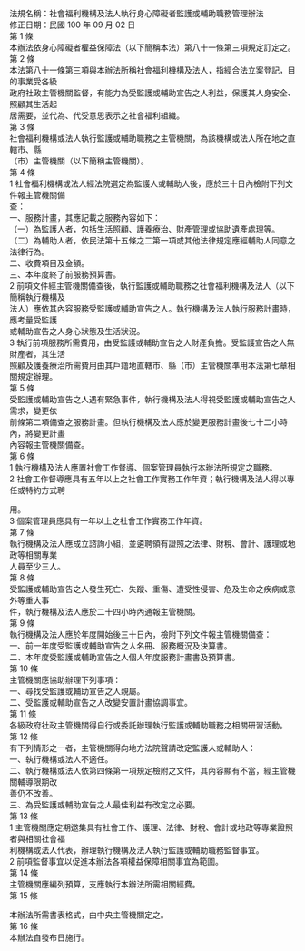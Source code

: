 法規名稱：社會福利機構及法人執行身心障礙者監護或輔助職務管理辦法  
修正日期：民國 100 年 09 月 02 日  
第 1 條  
本辦法依身心障礙者權益保障法（以下簡稱本法）第八十一條第三項規定訂定之。  
第 2 條  
本法第八十一條第三項與本辦法所稱社會福利機構及法人，指經合法立案登記，目的事業受各級  
政府社政主管機關監督，有能力為受監護或輔助宣告之人利益，保護其人身安全、照顧其生活起  
居需要，並代為、代受意思表示之社會福利組織。  
第 3 條  
社會福利機構或法人執行監護或輔助職務之主管機關，為該機構或法人所在地之直轄市、縣  
（市）主管機關（以下簡稱主管機關）。  
第 4 條  
1 社會福利機構或法人經法院選定為監護人或輔助人後，應於三十日內檢附下列文件報主管機關備  
查：  
一、服務計畫，其應記載之服務內容如下：  
（一）為監護人者，包括生活照顧、護養療治、財產管理或協助遺產處理等。  
（二）為輔助人者，依民法第十五條之二第一項或其他法律規定應經輔助人同意之法律行為。  
二、收費項目及金額。  
三、本年度終了前服務預算書。  
2 前項文件經主管機關備查後，執行監護或輔助職務之社會福利機構及法人（以下簡稱執行機構及  
法人）應依其內容服務受監護或輔助宣告之人。執行機構及法人執行服務計畫時，應考量受監護  
或輔助宣告之人身心狀態及生活狀況。  
3 執行前項服務所需費用，由受監護或輔助宣告之人財產負擔。受監護宣告之人無財產者，其生活  
照顧及護養療治所需費用由其戶籍地直轄市、縣（市）主管機關準用本法第七章相關規定辦理。  
第 5 條  
受監護或輔助宣告之人遇有緊急事件，執行機構及法人得視受監護或輔助宣告之人需求，變更依  
前條第二項備查之服務計畫。但執行機構及法人應於變更服務計畫後七十二小時內，將變更計畫  
內容報主管機關備查。  
第 6 條  
1 執行機構及法人應置社會工作督導、個案管理員執行本辦法所規定之職務。  
2 社會工作督導應具有五年以上之社會工作實務工作年資；執行機構及法人得以專任或特約方式聘  


用。  
3 個案管理員應具有一年以上之社會工作實務工作年資。  
第 7 條  
執行機構及法人應成立諮詢小組，並遴聘領有證照之法律、財稅、會計、護理或地政等相關專業  
人員至少三人。  
第 8 條  
受監護或輔助宣告之人發生死亡、失蹤、重傷、遭受性侵害、危及生命之疾病或意外等重大事  
件，執行機構及法人應於二十四小時內通報主管機關。  
第 9 條  
執行機構及法人應於年度開始後三十日內，檢附下列文件報主管機關備查：  
一、前一年度受監護或輔助宣告之人名冊、服務概況及決算書。  
二、本年度受監護或輔助宣告之人個人年度服務計畫書及預算書。  
第 10 條  
主管機關應協助辦理下列事項：  
一、尋找受監護或輔助宣告之人親屬。  
二、受監護或輔助宣告之人改變安置計畫協調事宜。  
第 11 條  
各級政府社政主管機關得自行或委託辦理執行監護或輔助職務之相關研習活動。  
第 12 條  
有下列情形之一者，主管機關得向地方法院聲請改定監護人或輔助人：  
一、執行機構或法人不適任。  
二、執行機構或法人依第四條第一項規定檢附之文件，其內容顯有不當，經主管機關輔導限期改  
善仍不改善。  
三、為受監護或輔助宣告之人最佳利益有改定之必要。  
第 13 條  
1 主管機關應定期邀集具有社會工作、護理、法律、財稅、會計或地政等專業證照者與相關社會福  
利機構或法人代表，辦理執行機構及法人執行監護或輔助職務監督事宜。  
2 前項監督事宜以促進本辦法各項權益保障相關事宜為範圍。  
第 14 條  
主管機關應編列預算，支應執行本辦法所需相關經費。  
第 15 條  


本辦法所需書表格式，由中央主管機關定之。  
第 16 條  
本辦法自發布日施行。  


